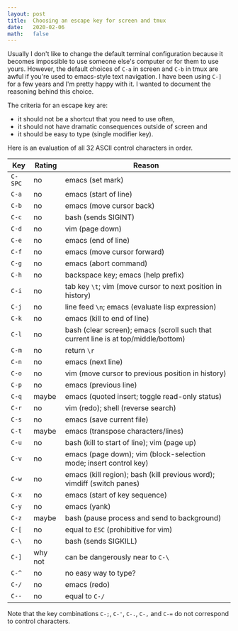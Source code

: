```yaml
---
layout: post
title:  Choosing an escape key for screen and tmux
date:   2020-02-06
math:   false
---
```


Usually I don't like to change the default terminal configuration because it becomes impossible to use someone else's computer or for them to use yours.
However, the default choices of `C-a` in screen and `C-b` in tmux are awful if you're used to emacs-style text navigation.
I have been using `C-]` for a few years and I'm pretty happy with it.
I wanted to document the reasoning behind this choice.

The criteria for an escape key are:
* it should not be a shortcut that you need to use often,
* it should not have dramatic consequences outside of screen and
* it should be easy to type (single modifier key).

Here is an evaluation of all 32 ASCII control characters in order.

Key | Rating | Reason
----|--------|-------
`C-SPC` | no | emacs (set mark)
`C-a` | no | emacs (start of line)
`C-b` | no | emacs (move cursor back)
`C-c` | no | bash (sends SIGINT)
`C-d` | no | vim (page down)
`C-e` | no | emacs (end of line)
`C-f` | no | emacs (move cursor forward)
`C-g` | no | emacs (abort command)
`C-h` | no | backspace key; emacs (help prefix)
`C-i` | no | tab key `\t`; vim (move cursor to next position in history)
`C-j` | no | line feed `\n`; emacs (evaluate lisp expression)
`C-k` | no | emacs (kill to end of line)
`C-l` | no | bash (clear screen); emacs (scroll such that current line is at top/middle/bottom)
`C-m` | no | return `\r`
`C-n` | no | emacs (next line)
`C-o` | no | vim (move cursor to previous position in history)
`C-p` | no | emacs (previous line)
`C-q` | maybe | emacs (quoted insert; toggle read-only status)
`C-r` | no | vim (redo); shell (reverse search)
`C-s` | no | emacs (save current file)
`C-t` | maybe | emacs (transpose characters/lines)
`C-u` | no | bash (kill to start of line); vim (page up)
`C-v` | no | emacs (page down); vim (block-selection mode; insert control key)
`C-w` | no | emacs (kill region); bash (kill previous word); vimdiff (switch panes)
`C-x` | no | emacs (start of key sequence)
`C-y` | no | emacs (yank)
`C-z` | maybe | bash (pause process and send to background)
`C-[` | no | equal to `ESC` (prohibitive for vim)
`C-\` | no | bash (sends SIGKILL)
`C-]` | why not | can be dangerously near to `C-\`
`C-^` | no | no easy way to type?
`C-/` | no | emacs (redo)
`C--` | no | equal to `C-/`

Note that the key combinations `C-;`, `C-'`, `C-.`, `C-,` and `C-=` do not correspond to control characters.
